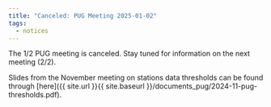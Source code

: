 ```yaml
---
title: "Canceled: PUG Meeting 2025-01-02"
tags:
  - notices
---
```


The 1/2 PUG meeting is canceled.  Stay tuned for information on the next meeting (2/2).  
  
Slides from the November meeting on stations data thresholds can be found through [here]({{ site.url }}{{ site.baseurl }}/documents_pug/2024-11-pug-thresholds.pdf).